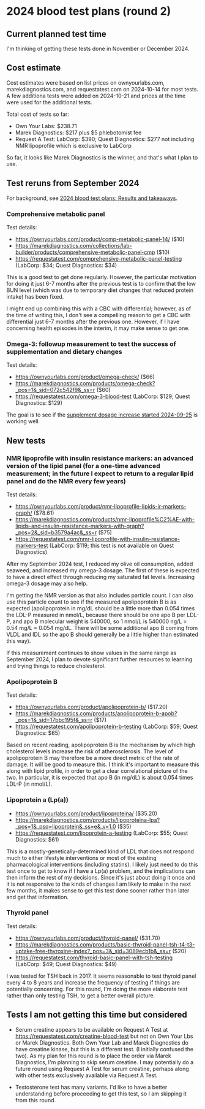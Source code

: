 # 2024 blood test plans (round 2)

## Current planned test time

I'm thinking of getting these tests done in November or December 2024.

## Cost estimate

Cost estimates were based on list prices on ownyourlabs.com,
marekdiagnostics.com, and requestatest.com on 2024-10-14 for most
tests. A few additiona tests were added on 2024-10-21 and prices at
the time were used for the additional tests.

Total cost of tests so far:

* Own Your Labs: $238.71
* Marek Diagnostics: $217 plus $5 phlebotomist fee
* Request A Test: LabCorp: $390; Quest Diagnostics: $277 not including NMR lipoprofile which is exclusive to LabCorp

So far, it looks like Marek Diagnostics is the winner, and that's what
I plan to use.

## Test reruns from September 2024

For background, see [2024 blood test plans: Results and
takeaways](../2024/2024-blood-test-plans.md#results-and-takeaways).

### Comprehensive metabolic panel

Test details:

* https://ownyourlabs.com/product/comp-metabolic-panel-14/ ($10)
* https://marekdiagnostics.com/collections/lab-builder/products/comprehensive-metabolic-panel-cmp ($10)
* https://requestatest.com/comprehensive-metabolic-panel-testing (LabCorp: $34; Quest Diagnostics: $34)

This is a good test to get done regularly. However, the particular
motivation for doing it just 6-7 months after the previous test is to
confirm that the low BUN level (which was due to temporary diet
changes that reduced protein intake) has been fixed.

I might end up combining this with a CBC with differential; however,
as of the time of writing this, I don't see a compelling reason to get
a CBC with differential just 6-7 months after the previous
one. However, if I have concerning health episodes in the interim, it
may make sense to get one.

### Omega-3: followup measurement to test the success of supplementation and dietary changes

Test details:

* https://ownyourlabs.com/product/omega-check/ ($66)
* https://marekdiagnostics.com/products/omega-check?_pos=1&_sid=072c542f9&_ss=r ($60)
* https://requestatest.com/omega-3-blood-test (LabCorp: $129; Quest Diagnostics: $129)

The goal is to see if the [supplement dosage increase started
2024-09-25](../2024/2024/2024-09-25-decision-to-increase-omega-3-supplement-daily-dose.md) is working well.

## New tests

### NMR lipoprofile with insulin resistance markers: an advanced version of the lipid panel (for a one-time advanced measurement; in the future I expect to return to a regular lipid panel and do the NMR every few years)

Test details:

* https://ownyourlabs.com/product/nmr-lipoprofile-lipids-ir-markers-graph/ ($78.61)
* https://marekdiagnostics.com/products/nmr-lipoprofile%C2%AE-with-lipids-and-insulin-resistance-markers-with-graph?_pos=2&_sid=b3579a4ac&_ss=r ($75)
* https://requestatest.com/nmr-lipoprofile-with-insulin-resistance-markers-test (LabCorp: $119; this test is not available on Quest Diagnostics)

After my September 2024 test, I reduced my olive oil consumption,
added seaweed, and increased my omega-3 dosage. The first of these is
expected to have a direct effect through reducing my saturated fat
levels. Increasing omega-3 dosage may also help.

I'm getting the NMR version as that also includes particle count. I
can also use this particle count to see if the measured apolipoprotein
B is as expected (apolipoprotein in mg/dL should be a little more than
0.054 times the LDL-P measured in nmol/L, because there should be one
apo B per LDL-P, and apo B molecular weight is 540000, so 1 nmol/L is
540000 ng/L = 0.54 mg/L = 0.054 mg/dL. There will be some additional
apo B coming from VLDL and IDL so the apo B should generally be a
little higher than estimated this way).

If this measurement continues to show values in the same range as
September 2024, I plan to devote significant further resources to
learning and trying things to reduce cholesterol.

### Apolipoprotein B

Test details:

* https://ownyourlabs.com/product/apolipoprotein-b/ ($17.20)
* https://marekdiagnostics.com/products/apolipoprotein-b-apob?_pos=1&_sid=17bbc195f&_ss=r ($17)
* https://requestatest.com/apolipoprotein-b-testing (LabCorp: $59; Quest Diagnostics: $65)

Based on recent reading, apolipoprotein B is the mechanism by which
high cholesterol levels increase the risk of atherosclerosis. The
level of apolipoprotein B may therefore be a more direct metric of the
rate of damage. It will be good to measure this. I think it's
important to measure this along with lipid profile, in order to get a
clear correlational picture of the two. In particular, it is expected
that apo B (in mg/dL) is about 0.054 times LDL-P (in nmol/L).

### Lipoprotein a (Lp(a))

* https://ownyourlabs.com/product/lipoproteina/ ($35.20)
* https://marekdiagnostics.com/products/lipoproteina-lpa?_pos=1&_psq=lipoprotein&_ss=e&_v=1.0 ($35)
* https://requestatest.com/lipoprotein-a-testing (LabCorp: $55; Quest Diagnostics: $61)

This is a mostly-genetically-determined kind of LDL that does not
respond much to either lifestyle interventions or most of the existing
pharmacological interventions (including statins). I likely just need
to do this test once to get to know if I have a Lp(a) problem, and the
implications can then inform the rest of my decisions. Since it's just
about doing it once and it is not responsive to the kinds of changes I
am likely to make in the next few months, it makes sense to get this
test done sooner rather than later and get that information.

### Thyroid panel

Test details:

* https://ownyourlabs.com/product/thyroid-panel/ ($31.70)
* https://marekdiagnostics.com/products/basic-thyroid-panel-tsh-t4-t3-uptake-free-thyroxine-index?_pos=3&_sid=3089ecb1b&_ss=r ($20)
* https://requestatest.com/thyroid-basic-panel-with-tsh-testing (LabCorp: $49; Quest Diagnostics: $49)

I was tested for TSH back in 2017. It seems reasonable to test thyroid
panel every 4 to 8 years and increase the frequency of testing if
things are potentially concerning. For this round, I'm doing the more
elaborate test rather than only testing TSH, to get a better overall
picture.

## Tests I am not getting this time but considered

* Serum creatine appears to be available on Request A Test at
  https://requestatest.com/creatine-blood-test but not on Own Your Lbs
  or Marek Diagnostics. Both Own Your Lab and Marek Diagnostics do
  have creatine kinase, but this is a different test. (I initially
  confused the two). As my plan for this round is to place the order
  via Marek Diagnostics, I'm planning to skip serum creatine. I may
  potentially do a future round using Request A Test for serum
  creatine, perhaps along with other tests exclusively available via
  Request A Test.

* Testosterone test has many variants. I'd like to have a better
  understanding before proceeding to get this test, so I am skipping
  it from this round.
